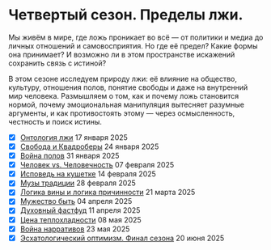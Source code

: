 # Четвертый сезон. Пределы лжи.

Мы живём в мире, где ложь проникает во всё — от политики и медиа до личных отношений и самовосприятия.
Но где её предел? Какие формы она принимает? И возможно ли в этом пространстве искажений сохранить связь с истиной?

В этом сезоне исследуем природу лжи: её влияние на общество, культуру, отношения полов, понятие свободы и даже на внутренний мир человека.
Размышляем о том, как и почему ложь становится нормой, почему эмоциональная манипуляция вытесняет разумные аргументы,
и как противостоять этому — через осмысленность, честность и поиск истины.

- [x] [Онтология лжи](2025_01_17_S04E01_ontology_of_lies.md) 17 января 2025
- [x] [Свобода и Квадроберы](2025_01_24_S04E02_freedom-and-quadrobers.md) 24 января 2025
- [x] [Война полов](2025_01_31_S04E03_battle_of_the_sexes.md) 31 января 2025
- [x] [Человек vs. Человечность](2025_02_07_S04E04_human_vs_humanity.md) 07 февраля 2025
- [x] [Исповедь на кушетке](2025_02_14_S04E05_confession.md) 14 февраля 2025
- [x] [Музы традиции](2025_02_28_S04E06_muses_of_tradition.md) 28 февраля 2025
- [x] [Логика вины и логика причинности](2025_03_21_S04E07_vinaiotvetsvennosti.md) 21 марта 2025
- [x] [Мужество быть](2025_04_04_S04E08_the-courage-to-be.md) 04 апреля 2025
- [x] [Духовный фастфуд](2025_04_11_S04E09_dukhovny-fast-food.md) 11 апреля 2025
- [x] [Цена теплохладности](2025_05_08_S04E10_lukewarm.md) 08 мая 2025
- [x] [Война нарративов](2025_05_23_S04E11_narrative-wars.md) 23 мая 2025
- [x] [Эсхатологический оптимизм. Финал сезона](2025_06_20_S04E12_eschatological-optimism.md) 20 июня 2025
